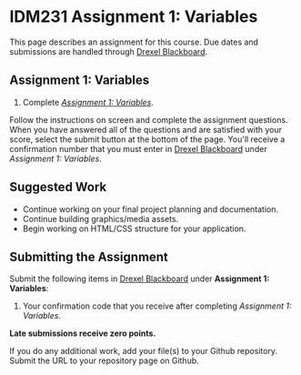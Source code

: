 # IDM231 Assignment 1: Variables

This page describes an assignment for this course. Due dates and submissions are handled through [Drexel Blackboard](https://learn.dcollege.net/).

## Assignment 1: Variables

1. Complete [_Assignment 1: Variables_](https://idm-hw.netlify.com/).

Follow the instructions on screen and complete the assignment questions. When you have answered all of the questions and are satisfied with your score, select the submit button at the bottom of the page. You'll receive a confirmation number that you must enter in [Drexel Blackboard](https://learn.dcollege.net/) under _Assignment 1: Variables_.

## Suggested Work

- Continue working on your final project planning and documentation.
- Continue building graphics/media assets.
- Begin working on HTML/CSS structure for your application.

## Submitting the Assignment

Submit the following items in [Drexel Blackboard](https://learn.dcollege.net/) under **Assignment 1: Variables**:

1. Your confirmation code that you receive after completing _Assignment 1: Variables_.

**Late submissions receive zero points.**

If you do any additional work, add your file(s) to your Github repository. Submit the URL to your repository page on Github.
